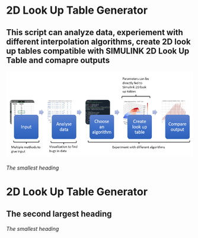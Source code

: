 # 2D Look Up Table Generator
## This script can analyze data, experiement with different interpolation algorithms, create 2D look up tables compatible with SIMULINK 2D Look Up Table and comapre outputs
![This is an image](https://github.com/neilay-khasnabish/2D_Look_Up_Table_Generator/blob/main/Look_up_table_generator_2D_workflow.PNG)



###### The smallest heading






# 2D Look Up Table Generator
## The second largest heading
###### The smallest heading
